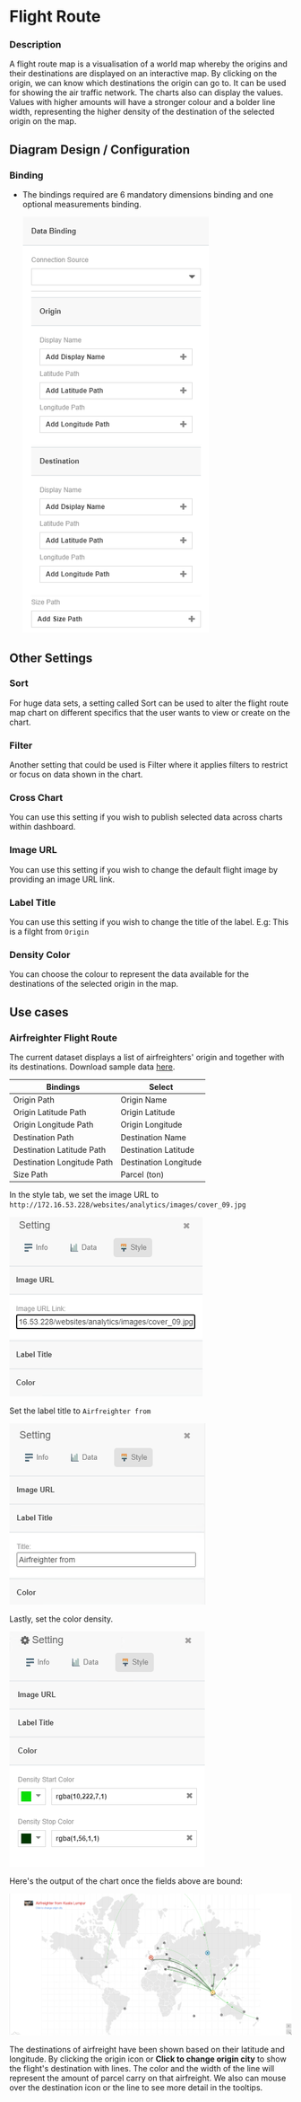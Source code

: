 
# Flight Route
### Description

A flight route map is a visualisation of a world map whereby the origins and their destinations are displayed on an interactive map. By clicking on the origin, we can know which destinations the origin can go to. It can be used for showing the air traffic network. The charts also can display the values. Values with higher amounts will have a stronger colour and a bolder line width, representing the higher density of the destination of the selected origin on the map.

## Diagram Design / Configuration
### Binding
- The bindings required are 6 mandatory dimensions binding and one optional measurements binding.

	![Data-Binding](./images/flight-route/Data-Binding.png)
	
## Other Settings

### Sort

For huge data sets, a setting called Sort can be used to alter the flight route map chart on different specifics that the user wants to view or create on the chart.

### Filter

Another setting that could be used is Filter where it applies filters to restrict or focus on data shown in the chart.

### Cross Chart
You can use this setting if you wish to publish selected data across charts within dashboard.

### Image URL
You can use this setting if you wish to change the default flight image by providing an image URL link.

### Label Title
You can use this setting if you wish to change the title of the label. E.g: This is a filght from `Origin`

### Density Color
You can choose the colour to represent the data available for the destinations of the selected origin in the map.

## Use cases
### **Airfreighter Flight Route**
 The current dataset displays a list of airfreighters' origin and together with its destinations. Download sample data [here](./sample-data/flight-route/flight_route.xlsx).
 
|Bindings |Select|
|---|---|
|Origin Path|Origin Name|
|Origin Latitude Path|Origin Latitude|
|Origin Longitude Path|Origin Longitude|
|Destination Path|Destination Name|
|Destination Latitude Path|Destination Latitude|
|Destination Longitude Path|Destination Longitude|
|Size Path|Parcel (ton)|

In the style tab, we set the image URL to `http://172.16.53.228/websites/analytics/images/cover_09.jpg`

![Image_URL_Setting](./images/flight-route/Image_URL_Setting.png)

Set the label title to `Airfreighter from `

![Label_Title_Setting](./images/flight-route/Label_Title_Setting.png)

Lastly, set the color density.

![Density_Color_Setting](./images/flight-route/Density_Color_Setting.png)

Here's the output of the chart once the fields above are bound:

![use_case_1](./images/flight-route/use_case1.png)

The destinations of airfreight have been shown based on their latitude and longitude. By clicking the origin icon or **Click to change origin city** to show the flight's destination with lines. The color and the width of the line will represent the amount of parcel carry on that airfreight. We also can mouse over the destination icon or the line to see more detail in the tooltips.
